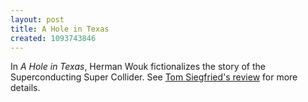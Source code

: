 ```yaml
---
layout: post
title: A Hole in Texas
created: 1093743846
---
```

 In *A Hole in Texas*, Herman Wouk fictionalizes the story of the Superconducting Super Collider.  See [Tom Siegfried's review](http://jewishworldreview.com/people/wouk_book.php3) for more details.
